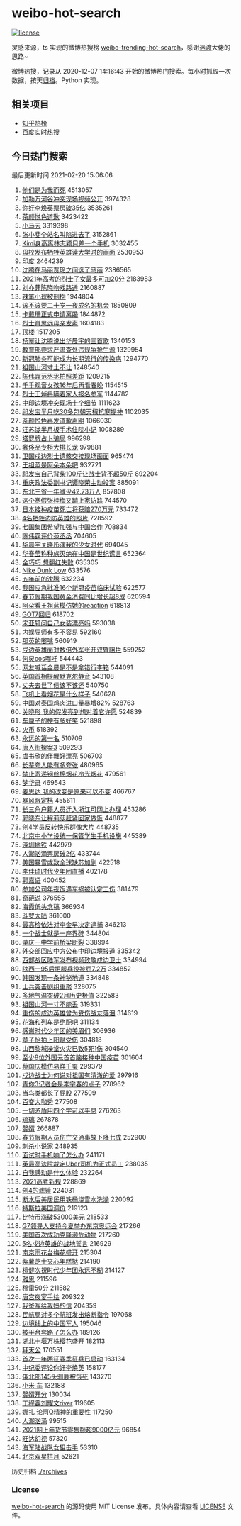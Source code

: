 # weibo-hot-search

[![license](https://img.shields.io/github/license/Arrackisarookie/weibo-hot-search)](https://github.com/Arrackisarookie/weibo-hot-search/blob/master/LICENSE)

灵感来源，ts 实现的微博热搜榜 [weibo-trending-hot-search](https://github.com/justjavac/weibo-trending-hot-search)，感谢[迷渡](https://github.com/justjavac)大佬的思路~

微博热搜，记录从 2020-12-07 14:16:43 开始的微博热门搜索。每小时抓取一次数据，按天[归档](./archives)。Python 实现。

## 相关项目
+ [知乎热榜](https://github.com/Arrackisarookie/zhihu-top-search)
+ [百度实时热搜](https://github.com/Arrackisarookie/baidu-hot-search)

## 今日热门搜索

<!-- Rank Begin -->

最后更新时间 2021-02-20 15:06:06

1. [他们是为我而死](https://s.weibo.com/weibo?q=%E4%BB%96%E4%BB%AC%E6%98%AF%E4%B8%BA%E6%88%91%E8%80%8C%E6%AD%BB&Refer=top) 4513057
1. [加勒万河谷冲突现场视频公开](https://s.weibo.com/weibo?q=%23%E5%8A%A0%E5%8B%92%E4%B8%87%E6%B2%B3%E8%B0%B7%E5%86%B2%E7%AA%81%E7%8E%B0%E5%9C%BA%E8%A7%86%E9%A2%91%E5%85%AC%E5%BC%80%23&Refer=top) 3974328
1. [你好李焕英票房破35亿](https://s.weibo.com/weibo?q=%23%E4%BD%A0%E5%A5%BD%E6%9D%8E%E7%84%95%E8%8B%B1%E7%A5%A8%E6%88%BF%E7%A0%B435%E4%BA%BF%23&Refer=top) 3535261
1. [茶颜悦色道歉](https://s.weibo.com/weibo?q=%23%E8%8C%B6%E9%A2%9C%E6%82%A6%E8%89%B2%E9%81%93%E6%AD%89%23&Refer=top) 3423422
1. [小马云](https://s.weibo.com/weibo?q=%E5%B0%8F%E9%A9%AC%E4%BA%91&Refer=top) 3319398
1. [张小斐个站名叫陷进去了](https://s.weibo.com/weibo?q=%23%E5%BC%A0%E5%B0%8F%E6%96%90%E4%B8%AA%E7%AB%99%E5%90%8D%E5%8F%AB%E9%99%B7%E8%BF%9B%E5%8E%BB%E4%BA%86%23&Refer=top) 3152861
1. [Kimi身高离林志颖只差一个手机](https://s.weibo.com/weibo?q=Kimi%E8%BA%AB%E9%AB%98%E7%A6%BB%E6%9E%97%E5%BF%97%E9%A2%96%E5%8F%AA%E5%B7%AE%E4%B8%80%E4%B8%AA%E6%89%8B%E6%9C%BA&Refer=top) 3032455
1. [母校发布牺牲英雄读大学时的画面](https://s.weibo.com/weibo?q=%23%E6%AF%8D%E6%A0%A1%E5%8F%91%E5%B8%83%E7%89%BA%E7%89%B2%E8%8B%B1%E9%9B%84%E8%AF%BB%E5%A4%A7%E5%AD%A6%E6%97%B6%E7%9A%84%E7%94%BB%E9%9D%A2%23&Refer=top) 2530953
1. [印度](https://s.weibo.com/weibo?q=%E5%8D%B0%E5%BA%A6&Refer=top) 2464239
1. [沈腾在马丽贾玲之间选了马丽](https://s.weibo.com/weibo?q=%23%E6%B2%88%E8%85%BE%E5%9C%A8%E9%A9%AC%E4%B8%BD%E8%B4%BE%E7%8E%B2%E4%B9%8B%E9%97%B4%E9%80%89%E4%BA%86%E9%A9%AC%E4%B8%BD%23&Refer=top) 2386565
1. [2021年高考的烈士子女最多可加20分](https://s.weibo.com/weibo?q=%232021%E5%B9%B4%E9%AB%98%E8%80%83%E7%9A%84%E7%83%88%E5%A3%AB%E5%AD%90%E5%A5%B3%E6%9C%80%E5%A4%9A%E5%8F%AF%E5%8A%A020%E5%88%86%23&Refer=top) 2183983
1. [刘亦菲陈晓吻戏路透](https://s.weibo.com/weibo?q=%23%E5%88%98%E4%BA%A6%E8%8F%B2%E9%99%88%E6%99%93%E5%90%BB%E6%88%8F%E8%B7%AF%E9%80%8F%23&Refer=top) 2160887
1. [辣笔小球被刑拘](https://s.weibo.com/weibo?q=%E8%BE%A3%E7%AC%94%E5%B0%8F%E7%90%83%E8%A2%AB%E5%88%91%E6%8B%98&Refer=top) 1944804
1. [该不该要二十岁一夜成名的机会](https://s.weibo.com/weibo?q=%23%E8%AF%A5%E4%B8%8D%E8%AF%A5%E8%A6%81%E4%BA%8C%E5%8D%81%E5%B2%81%E4%B8%80%E5%A4%9C%E6%88%90%E5%90%8D%E7%9A%84%E6%9C%BA%E4%BC%9A%23&Refer=top) 1850809
1. [卡戴珊正式申请离婚](https://s.weibo.com/weibo?q=%E5%8D%A1%E6%88%B4%E7%8F%8A%E6%AD%A3%E5%BC%8F%E7%94%B3%E8%AF%B7%E7%A6%BB%E5%A9%9A&Refer=top) 1844872
1. [烈士肖思远母亲发声](https://s.weibo.com/weibo?q=%23%E7%83%88%E5%A3%AB%E8%82%96%E6%80%9D%E8%BF%9C%E6%AF%8D%E4%BA%B2%E5%8F%91%E5%A3%B0%23&Refer=top) 1604183
1. [顶楼](https://s.weibo.com/weibo?q=%E9%A1%B6%E6%A5%BC&Refer=top) 1517205
1. [杨幂让沈腾说出华晨宇的三首歌](https://s.weibo.com/weibo?q=%23%E6%9D%A8%E5%B9%82%E8%AE%A9%E6%B2%88%E8%85%BE%E8%AF%B4%E5%87%BA%E5%8D%8E%E6%99%A8%E5%AE%87%E7%9A%84%E4%B8%89%E9%A6%96%E6%AD%8C%23&Refer=top) 1340153
1. [教育部要求严肃查处违规争抢生源](https://s.weibo.com/weibo?q=%23%E6%95%99%E8%82%B2%E9%83%A8%E8%A6%81%E6%B1%82%E4%B8%A5%E8%82%83%E6%9F%A5%E5%A4%84%E8%BF%9D%E8%A7%84%E4%BA%89%E6%8A%A2%E7%94%9F%E6%BA%90%23&Refer=top) 1329954
1. [新冠肺炎可能成为长期流行的传染病](https://s.weibo.com/weibo?q=%E6%96%B0%E5%86%A0%E8%82%BA%E7%82%8E%E5%8F%AF%E8%83%BD%E6%88%90%E4%B8%BA%E9%95%BF%E6%9C%9F%E6%B5%81%E8%A1%8C%E7%9A%84%E4%BC%A0%E6%9F%93%E7%97%85&Refer=top) 1294770
1. [祖国山河寸土不让](https://s.weibo.com/weibo?q=%23%E7%A5%96%E5%9B%BD%E5%B1%B1%E6%B2%B3%E5%AF%B8%E5%9C%9F%E4%B8%8D%E8%AE%A9%23&Refer=top) 1248540
1. [陈伟霆范丞丞拍照差距](https://s.weibo.com/weibo?q=%23%E9%99%88%E4%BC%9F%E9%9C%86%E8%8C%83%E4%B8%9E%E4%B8%9E%E6%8B%8D%E7%85%A7%E5%B7%AE%E8%B7%9D%23&Refer=top) 1209215
1. [千手观音女孩16年后再看春晚](https://s.weibo.com/weibo?q=%23%E5%8D%83%E6%89%8B%E8%A7%82%E9%9F%B3%E5%A5%B3%E5%AD%A916%E5%B9%B4%E5%90%8E%E5%86%8D%E7%9C%8B%E6%98%A5%E6%99%9A%23&Refer=top) 1154515
1. [烈士王焯冉瞒着家人报名参军](https://s.weibo.com/weibo?q=%23%E7%83%88%E5%A3%AB%E7%8E%8B%E7%84%AF%E5%86%89%E7%9E%92%E7%9D%80%E5%AE%B6%E4%BA%BA%E6%8A%A5%E5%90%8D%E5%8F%82%E5%86%9B%23&Refer=top) 1144782
1. [中印边境冲突现场十个细节](https://s.weibo.com/weibo?q=%E4%B8%AD%E5%8D%B0%E8%BE%B9%E5%A2%83%E5%86%B2%E7%AA%81%E7%8E%B0%E5%9C%BA%E5%8D%81%E4%B8%AA%E7%BB%86%E8%8A%82&Refer=top) 1111623
1. [祁发宝半月吃30多包朝天椒抗寒提神](https://s.weibo.com/weibo?q=%23%E7%A5%81%E5%8F%91%E5%AE%9D%E5%8D%8A%E6%9C%88%E5%90%8330%E5%A4%9A%E5%8C%85%E6%9C%9D%E5%A4%A9%E6%A4%92%E6%8A%97%E5%AF%92%E6%8F%90%E7%A5%9E%23&Refer=top) 1102035
1. [茶颜悦色再发道歉声明](https://s.weibo.com/weibo?q=%E8%8C%B6%E9%A2%9C%E6%82%A6%E8%89%B2%E5%86%8D%E5%8F%91%E9%81%93%E6%AD%89%E5%A3%B0%E6%98%8E&Refer=top) 1066030
1. [汪苏泷半月板手术住院小记](https://s.weibo.com/weibo?q=%23%E6%B1%AA%E8%8B%8F%E6%B3%B7%E5%8D%8A%E6%9C%88%E6%9D%BF%E6%89%8B%E6%9C%AF%E4%BD%8F%E9%99%A2%E5%B0%8F%E8%AE%B0%23&Refer=top) 1008289
1. [塔罗牌占卜骗局](https://s.weibo.com/weibo?q=%23%E5%A1%94%E7%BD%97%E7%89%8C%E5%8D%A0%E5%8D%9C%E9%AA%97%E5%B1%80%23&Refer=top) 996298
1. [奢侈品专柜大排长龙](https://s.weibo.com/weibo?q=%23%E5%A5%A2%E4%BE%88%E5%93%81%E4%B8%93%E6%9F%9C%E5%A4%A7%E6%8E%92%E9%95%BF%E9%BE%99%23&Refer=top) 979881
1. [卫国戍边烈士遗骸交接现场画面](https://s.weibo.com/weibo?q=%23%E5%8D%AB%E5%9B%BD%E6%88%8D%E8%BE%B9%E7%83%88%E5%A3%AB%E9%81%97%E9%AA%B8%E4%BA%A4%E6%8E%A5%E7%8E%B0%E5%9C%BA%E7%94%BB%E9%9D%A2%23&Refer=top) 965474
1. [王祖蓝是阿朵本朵吧](https://s.weibo.com/weibo?q=%23%E7%8E%8B%E7%A5%96%E8%93%9D%E6%98%AF%E9%98%BF%E6%9C%B5%E6%9C%AC%E6%9C%B5%E5%90%A7%23&Refer=top) 932721
1. [祁发宝自己背柴100斤让战士背不超50斤](https://s.weibo.com/weibo?q=%23%E7%A5%81%E5%8F%91%E5%AE%9D%E8%87%AA%E5%B7%B1%E8%83%8C%E6%9F%B4100%E6%96%A4%E8%AE%A9%E6%88%98%E5%A3%AB%E8%83%8C%E4%B8%8D%E8%B6%8550%E6%96%A4%23&Refer=top) 892204
1. [重庆政法委副书记谭晓荣主动投案](https://s.weibo.com/weibo?q=%E9%87%8D%E5%BA%86%E6%94%BF%E6%B3%95%E5%A7%94%E5%89%AF%E4%B9%A6%E8%AE%B0%E8%B0%AD%E6%99%93%E8%8D%A3%E4%B8%BB%E5%8A%A8%E6%8A%95%E6%A1%88&Refer=top) 885091
1. [东北三省一年减少42.73万人](https://s.weibo.com/weibo?q=%23%E4%B8%9C%E5%8C%97%E4%B8%89%E7%9C%81%E4%B8%80%E5%B9%B4%E5%87%8F%E5%B0%9142.73%E4%B8%87%E4%BA%BA%23&Refer=top) 857808
1. [这个寒假张桂梅又踏上家访路](https://s.weibo.com/weibo?q=%23%E8%BF%99%E4%B8%AA%E5%AF%92%E5%81%87%E5%BC%A0%E6%A1%82%E6%A2%85%E5%8F%88%E8%B8%8F%E4%B8%8A%E5%AE%B6%E8%AE%BF%E8%B7%AF%23&Refer=top) 744570
1. [日本接种疫苗死亡将获赔270万元](https://s.weibo.com/weibo?q=%23%E6%97%A5%E6%9C%AC%E6%8E%A5%E7%A7%8D%E7%96%AB%E8%8B%97%E6%AD%BB%E4%BA%A1%E5%B0%86%E8%8E%B7%E8%B5%94270%E4%B8%87%E5%85%83%23&Refer=top) 733472
1. [4名牺牲边防英雄的照片](https://s.weibo.com/weibo?q=%234%E5%90%8D%E7%89%BA%E7%89%B2%E8%BE%B9%E9%98%B2%E8%8B%B1%E9%9B%84%E7%9A%84%E7%85%A7%E7%89%87%23&Refer=top) 728592
1. [七国集团希望加强与中国合作](https://s.weibo.com/weibo?q=%E4%B8%83%E5%9B%BD%E9%9B%86%E5%9B%A2%E5%B8%8C%E6%9C%9B%E5%8A%A0%E5%BC%BA%E4%B8%8E%E4%B8%AD%E5%9B%BD%E5%90%88%E4%BD%9C&Refer=top) 708834
1. [陈伟霆评价范丞丞](https://s.weibo.com/weibo?q=%23%E9%99%88%E4%BC%9F%E9%9C%86%E8%AF%84%E4%BB%B7%E8%8C%83%E4%B8%9E%E4%B8%9E%23&Refer=top) 704605
1. [华晨宇关晓彤演我的少女时代](https://s.weibo.com/weibo?q=%23%E5%8D%8E%E6%99%A8%E5%AE%87%E5%85%B3%E6%99%93%E5%BD%A4%E6%BC%94%E6%88%91%E7%9A%84%E5%B0%91%E5%A5%B3%E6%97%B6%E4%BB%A3%23&Refer=top) 694045
1. [华春莹称种族灭绝在中国是世纪谎言](https://s.weibo.com/weibo?q=%23%E5%8D%8E%E6%98%A5%E8%8E%B9%E7%A7%B0%E7%A7%8D%E6%97%8F%E7%81%AD%E7%BB%9D%E5%9C%A8%E4%B8%AD%E5%9B%BD%E6%98%AF%E4%B8%96%E7%BA%AA%E8%B0%8E%E8%A8%80%23&Refer=top) 652364
1. [金巧巧 想翻红失败](https://s.weibo.com/weibo?q=%E9%87%91%E5%B7%A7%E5%B7%A7%20%E6%83%B3%E7%BF%BB%E7%BA%A2%E5%A4%B1%E8%B4%A5&Refer=top) 635305
1. [Nike Dunk Low](https://s.weibo.com/weibo?q=Nike%20Dunk%20Low&Refer=top) 633576
1. [五年前的沈腾](https://s.weibo.com/weibo?q=%23%E4%BA%94%E5%B9%B4%E5%89%8D%E7%9A%84%E6%B2%88%E8%85%BE%23&Refer=top) 632234
1. [我国应急批准16个新冠疫苗临床试验](https://s.weibo.com/weibo?q=%E6%88%91%E5%9B%BD%E5%BA%94%E6%80%A5%E6%89%B9%E5%87%8616%E4%B8%AA%E6%96%B0%E5%86%A0%E7%96%AB%E8%8B%97%E4%B8%B4%E5%BA%8A%E8%AF%95%E9%AA%8C&Refer=top) 622577
1. [春节假期我国黄金消费同比增长超8成](https://s.weibo.com/weibo?q=%E6%98%A5%E8%8A%82%E5%81%87%E6%9C%9F%E6%88%91%E5%9B%BD%E9%BB%84%E9%87%91%E6%B6%88%E8%B4%B9%E5%90%8C%E6%AF%94%E5%A2%9E%E9%95%BF%E8%B6%858%E6%88%90&Refer=top) 620594
1. [阿朵看王祖蓝模仿她的reaction](https://s.weibo.com/weibo?q=%23%E9%98%BF%E6%9C%B5%E7%9C%8B%E7%8E%8B%E7%A5%96%E8%93%9D%E6%A8%A1%E4%BB%BF%E5%A5%B9%E7%9A%84reaction%23&Refer=top) 618813
1. [GOT7回归](https://s.weibo.com/weibo?q=GOT7%E5%9B%9E%E5%BD%92&Refer=top) 618702
1. [宋亚轩问自己女装漂亮吗](https://s.weibo.com/weibo?q=%23%E5%AE%8B%E4%BA%9A%E8%BD%A9%E9%97%AE%E8%87%AA%E5%B7%B1%E5%A5%B3%E8%A3%85%E6%BC%82%E4%BA%AE%E5%90%97%23&Refer=top) 593038
1. [内娱导师有多不容易](https://s.weibo.com/weibo?q=%23%E5%86%85%E5%A8%B1%E5%AF%BC%E5%B8%88%E6%9C%89%E5%A4%9A%E4%B8%8D%E5%AE%B9%E6%98%93%23&Refer=top) 592160
1. [那英的嘟嘴](https://s.weibo.com/weibo?q=%23%E9%82%A3%E8%8B%B1%E7%9A%84%E5%98%9F%E5%98%B4%23&Refer=top) 560919
1. [戍边英雄面对数倍外军张开双臂阻拦](https://s.weibo.com/weibo?q=%23%E6%88%8D%E8%BE%B9%E8%8B%B1%E9%9B%84%E9%9D%A2%E5%AF%B9%E6%95%B0%E5%80%8D%E5%A4%96%E5%86%9B%E5%BC%A0%E5%BC%80%E5%8F%8C%E8%87%82%E9%98%BB%E6%8B%A6%23&Refer=top) 559252
1. [何炅cos哪吒](https://s.weibo.com/weibo?q=%23%E4%BD%95%E7%82%85cos%E5%93%AA%E5%90%92%23&Refer=top) 544443
1. [网友喊话金晨是不是拿错行李箱](https://s.weibo.com/weibo?q=%23%E7%BD%91%E5%8F%8B%E5%96%8A%E8%AF%9D%E9%87%91%E6%99%A8%E6%98%AF%E4%B8%8D%E6%98%AF%E6%8B%BF%E9%94%99%E8%A1%8C%E6%9D%8E%E7%AE%B1%23&Refer=top) 544091
1. [英国首相提醒默克尔静音](https://s.weibo.com/weibo?q=%E8%8B%B1%E5%9B%BD%E9%A6%96%E7%9B%B8%E6%8F%90%E9%86%92%E9%BB%98%E5%85%8B%E5%B0%94%E9%9D%99%E9%9F%B3&Refer=top) 543108
1. [丈夫去世了债该不该还](https://s.weibo.com/weibo?q=%23%E4%B8%88%E5%A4%AB%E5%8E%BB%E4%B8%96%E4%BA%86%E5%80%BA%E8%AF%A5%E4%B8%8D%E8%AF%A5%E8%BF%98%23&Refer=top) 540750
1. [飞机上看烟花是什么样子](https://s.weibo.com/weibo?q=%23%E9%A3%9E%E6%9C%BA%E4%B8%8A%E7%9C%8B%E7%83%9F%E8%8A%B1%E6%98%AF%E4%BB%80%E4%B9%88%E6%A0%B7%E5%AD%90%23&Refer=top) 540628
1. [中国对泰国鸡肉进口量暴增82%](https://s.weibo.com/weibo?q=%23%E4%B8%AD%E5%9B%BD%E5%AF%B9%E6%B3%B0%E5%9B%BD%E9%B8%A1%E8%82%89%E8%BF%9B%E5%8F%A3%E9%87%8F%E6%9A%B4%E5%A2%9E82%25%23&Refer=top) 528763
1. [关晓彤 我的假发亮到想对着它许愿](https://s.weibo.com/weibo?q=%E5%85%B3%E6%99%93%E5%BD%A4%20%E6%88%91%E7%9A%84%E5%81%87%E5%8F%91%E4%BA%AE%E5%88%B0%E6%83%B3%E5%AF%B9%E7%9D%80%E5%AE%83%E8%AE%B8%E6%84%BF&Refer=top) 524839
1. [车厘子的梗有多好笑](https://s.weibo.com/weibo?q=%23%E8%BD%A6%E5%8E%98%E5%AD%90%E7%9A%84%E6%A2%97%E6%9C%89%E5%A4%9A%E5%A5%BD%E7%AC%91%23&Refer=top) 521898
1. [火币](https://s.weibo.com/weibo?q=%E7%81%AB%E5%B8%81&Refer=top) 518392
1. [永远的第一名](https://s.weibo.com/weibo?q=%E6%B0%B8%E8%BF%9C%E7%9A%84%E7%AC%AC%E4%B8%80%E5%90%8D&Refer=top) 510709
1. [唐人街探案3](https://s.weibo.com/weibo?q=%E5%94%90%E4%BA%BA%E8%A1%97%E6%8E%A2%E6%A1%883&Refer=top) 509293
1. [虞书欣的伴舞好漂亮](https://s.weibo.com/weibo?q=%23%E8%99%9E%E4%B9%A6%E6%AC%A3%E7%9A%84%E4%BC%B4%E8%88%9E%E5%A5%BD%E6%BC%82%E4%BA%AE%23&Refer=top) 506703
1. [长辈夸人能有多夸张](https://s.weibo.com/weibo?q=%23%E9%95%BF%E8%BE%88%E5%A4%B8%E4%BA%BA%E8%83%BD%E6%9C%89%E5%A4%9A%E5%A4%B8%E5%BC%A0%23&Refer=top) 480965
1. [禁止寄递钢丝棉烟花冷光烟花](https://s.weibo.com/weibo?q=%23%E7%A6%81%E6%AD%A2%E5%AF%84%E9%80%92%E9%92%A2%E4%B8%9D%E6%A3%89%E7%83%9F%E8%8A%B1%E5%86%B7%E5%85%89%E7%83%9F%E8%8A%B1%23&Refer=top) 479561
1. [梦华录](https://s.weibo.com/weibo?q=%E6%A2%A6%E5%8D%8E%E5%BD%95&Refer=top) 469543
1. [姜思达 我的改变是原来可以不变](https://s.weibo.com/weibo?q=%E5%A7%9C%E6%80%9D%E8%BE%BE%20%E6%88%91%E7%9A%84%E6%94%B9%E5%8F%98%E6%98%AF%E5%8E%9F%E6%9D%A5%E5%8F%AF%E4%BB%A5%E4%B8%8D%E5%8F%98&Refer=top) 466767
1. [暴风眼定档](https://s.weibo.com/weibo?q=%23%E6%9A%B4%E9%A3%8E%E7%9C%BC%E5%AE%9A%E6%A1%A3%23&Refer=top) 455611
1. [长三角户籍人员迁入浙江可网上办理](https://s.weibo.com/weibo?q=%E9%95%BF%E4%B8%89%E8%A7%92%E6%88%B7%E7%B1%8D%E4%BA%BA%E5%91%98%E8%BF%81%E5%85%A5%E6%B5%99%E6%B1%9F%E5%8F%AF%E7%BD%91%E4%B8%8A%E5%8A%9E%E7%90%86&Refer=top) 453286
1. [郭晓东让程莉莎赶紧回家做饭](https://s.weibo.com/weibo?q=%23%E9%83%AD%E6%99%93%E4%B8%9C%E8%AE%A9%E7%A8%8B%E8%8E%89%E8%8E%8E%E8%B5%B6%E7%B4%A7%E5%9B%9E%E5%AE%B6%E5%81%9A%E9%A5%AD%23&Refer=top) 448877
1. [创4学员反转快乐群像大片](https://s.weibo.com/weibo?q=%23%E5%88%9B4%E5%AD%A6%E5%91%98%E5%8F%8D%E8%BD%AC%E5%BF%AB%E4%B9%90%E7%BE%A4%E5%83%8F%E5%A4%A7%E7%89%87%23&Refer=top) 448735
1. [北京中小学设统一保管学生手机设施](https://s.weibo.com/weibo?q=%23%E5%8C%97%E4%BA%AC%E4%B8%AD%E5%B0%8F%E5%AD%A6%E8%AE%BE%E7%BB%9F%E4%B8%80%E4%BF%9D%E7%AE%A1%E5%AD%A6%E7%94%9F%E6%89%8B%E6%9C%BA%E8%AE%BE%E6%96%BD%23&Refer=top) 445389
1. [深圳地铁](https://s.weibo.com/weibo?q=%E6%B7%B1%E5%9C%B3%E5%9C%B0%E9%93%81&Refer=top) 442979
1. [人潮汹涌票房破2亿](https://s.weibo.com/weibo?q=%23%E4%BA%BA%E6%BD%AE%E6%B1%B9%E6%B6%8C%E7%A5%A8%E6%88%BF%E7%A0%B42%E4%BA%BF%23&Refer=top) 433744
1. [美国暴雪或致全球缺芯加剧](https://s.weibo.com/weibo?q=%23%E7%BE%8E%E5%9B%BD%E6%9A%B4%E9%9B%AA%E6%88%96%E8%87%B4%E5%85%A8%E7%90%83%E7%BC%BA%E8%8A%AF%E5%8A%A0%E5%89%A7%23&Refer=top) 422518
1. [李佳琦时代少年团直播](https://s.weibo.com/weibo?q=%23%E6%9D%8E%E4%BD%B3%E7%90%A6%E6%97%B6%E4%BB%A3%E5%B0%91%E5%B9%B4%E5%9B%A2%E7%9B%B4%E6%92%AD%23&Refer=top) 402178
1. [郭嘉语](https://s.weibo.com/weibo?q=%E9%83%AD%E5%98%89%E8%AF%AD&Refer=top) 400452
1. [参加公司年夜饭遇车祸被认定工伤](https://s.weibo.com/weibo?q=%23%E5%8F%82%E5%8A%A0%E5%85%AC%E5%8F%B8%E5%B9%B4%E5%A4%9C%E9%A5%AD%E9%81%87%E8%BD%A6%E7%A5%B8%E8%A2%AB%E8%AE%A4%E5%AE%9A%E5%B7%A5%E4%BC%A4%23&Refer=top) 381479
1. [奇葩说](https://s.weibo.com/weibo?q=%E5%A5%87%E8%91%A9%E8%AF%B4&Refer=top) 376555
1. [海霞低头念稿](https://s.weibo.com/weibo?q=%23%E6%B5%B7%E9%9C%9E%E4%BD%8E%E5%A4%B4%E5%BF%B5%E7%A8%BF%23&Refer=top) 366934
1. [斗罗大陆](https://s.weibo.com/weibo?q=%E6%96%97%E7%BD%97%E5%A4%A7%E9%99%86&Refer=top) 361000
1. [最高检依法对李金早决定逮捕](https://s.weibo.com/weibo?q=%E6%9C%80%E9%AB%98%E6%A3%80%E4%BE%9D%E6%B3%95%E5%AF%B9%E6%9D%8E%E9%87%91%E6%97%A9%E5%86%B3%E5%AE%9A%E9%80%AE%E6%8D%95&Refer=top) 346213
1. [一个战士就是一座界碑](https://s.weibo.com/weibo?q=%23%E4%B8%80%E4%B8%AA%E6%88%98%E5%A3%AB%E5%B0%B1%E6%98%AF%E4%B8%80%E5%BA%A7%E7%95%8C%E7%A2%91%23&Refer=top) 344804
1. [肇庆一中学前桥梁断裂](https://s.weibo.com/weibo?q=%E8%82%87%E5%BA%86%E4%B8%80%E4%B8%AD%E5%AD%A6%E5%89%8D%E6%A1%A5%E6%A2%81%E6%96%AD%E8%A3%82&Refer=top) 338994
1. [外交部回应中方公布中印边境报道](https://s.weibo.com/weibo?q=%23%E5%A4%96%E4%BA%A4%E9%83%A8%E5%9B%9E%E5%BA%94%E4%B8%AD%E6%96%B9%E5%85%AC%E5%B8%83%E4%B8%AD%E5%8D%B0%E8%BE%B9%E5%A2%83%E6%8A%A5%E9%81%93%23&Refer=top) 335342
1. [西部战区陆军发布视频致敬戍边卫士](https://s.weibo.com/weibo?q=%23%E8%A5%BF%E9%83%A8%E6%88%98%E5%8C%BA%E9%99%86%E5%86%9B%E5%8F%91%E5%B8%83%E8%A7%86%E9%A2%91%E8%87%B4%E6%95%AC%E6%88%8D%E8%BE%B9%E5%8D%AB%E5%A3%AB%23&Refer=top) 334994
1. [陕西一95后拒服兵役被罚7.2万](https://s.weibo.com/weibo?q=%23%E9%99%95%E8%A5%BF%E4%B8%8095%E5%90%8E%E6%8B%92%E6%9C%8D%E5%85%B5%E5%BD%B9%E8%A2%AB%E7%BD%9A7.2%E4%B8%87%23&Refer=top) 334852
1. [韩国发现一条神秘地道](https://s.weibo.com/weibo?q=%23%E9%9F%A9%E5%9B%BD%E5%8F%91%E7%8E%B0%E4%B8%80%E6%9D%A1%E7%A5%9E%E7%A7%98%E5%9C%B0%E9%81%93%23&Refer=top) 334848
1. [士兵突击剧组重聚](https://s.weibo.com/weibo?q=%23%E5%A3%AB%E5%85%B5%E7%AA%81%E5%87%BB%E5%89%A7%E7%BB%84%E9%87%8D%E8%81%9A%23&Refer=top) 328075
1. [多地气温突破2月历史极值](https://s.weibo.com/weibo?q=%23%E5%A4%9A%E5%9C%B0%E6%B0%94%E6%B8%A9%E7%AA%81%E7%A0%B42%E6%9C%88%E5%8E%86%E5%8F%B2%E6%9E%81%E5%80%BC%23&Refer=top) 322583
1. [祖国山河一寸不能丢](https://s.weibo.com/weibo?q=%23%E7%A5%96%E5%9B%BD%E5%B1%B1%E6%B2%B3%E4%B8%80%E5%AF%B8%E4%B8%8D%E8%83%BD%E4%B8%A2%23&Refer=top) 319331
1. [重伤的戍边英雄曾为受伤战友落泪](https://s.weibo.com/weibo?q=%23%E9%87%8D%E4%BC%A4%E7%9A%84%E6%88%8D%E8%BE%B9%E8%8B%B1%E9%9B%84%E6%9B%BE%E4%B8%BA%E5%8F%97%E4%BC%A4%E6%88%98%E5%8F%8B%E8%90%BD%E6%B3%AA%23&Refer=top) 314619
1. [花海和列车是绝配吧](https://s.weibo.com/weibo?q=%23%E8%8A%B1%E6%B5%B7%E5%92%8C%E5%88%97%E8%BD%A6%E6%98%AF%E7%BB%9D%E9%85%8D%E5%90%A7%23&Refer=top) 311134
1. [感谢时代少年团的美眉们](https://s.weibo.com/weibo?q=%23%E6%84%9F%E8%B0%A2%E6%97%B6%E4%BB%A3%E5%B0%91%E5%B9%B4%E5%9B%A2%E7%9A%84%E7%BE%8E%E7%9C%89%E4%BB%AC%23&Refer=top) 306936
1. [章子怡拍上阳赋受伤](https://s.weibo.com/weibo?q=%23%E7%AB%A0%E5%AD%90%E6%80%A1%E6%8B%8D%E4%B8%8A%E9%98%B3%E8%B5%8B%E5%8F%97%E4%BC%A4%23&Refer=top) 304818
1. [山西黎城澡堂火灾已致5死1伤](https://s.weibo.com/weibo?q=%E5%B1%B1%E8%A5%BF%E9%BB%8E%E5%9F%8E%E6%BE%A1%E5%A0%82%E7%81%AB%E7%81%BE%E5%B7%B2%E8%87%B45%E6%AD%BB1%E4%BC%A4&Refer=top) 304540
1. [至少8位外国元首首脑接种中国疫苗](https://s.weibo.com/weibo?q=%E8%87%B3%E5%B0%918%E4%BD%8D%E5%A4%96%E5%9B%BD%E5%85%83%E9%A6%96%E9%A6%96%E8%84%91%E6%8E%A5%E7%A7%8D%E4%B8%AD%E5%9B%BD%E7%96%AB%E8%8B%97&Refer=top) 301604
1. [蔡国庆模仿易烊千玺](https://s.weibo.com/weibo?q=%23%E8%94%A1%E5%9B%BD%E5%BA%86%E6%A8%A1%E4%BB%BF%E6%98%93%E7%83%8A%E5%8D%83%E7%8E%BA%23&Refer=top) 299379
1. [戍边战士为何说对祖国有清澈的爱](https://s.weibo.com/weibo?q=%E6%88%8D%E8%BE%B9%E6%88%98%E5%A3%AB%E4%B8%BA%E4%BD%95%E8%AF%B4%E5%AF%B9%E7%A5%96%E5%9B%BD%E6%9C%89%E6%B8%85%E6%BE%88%E7%9A%84%E7%88%B1&Refer=top) 297916
1. [青你3记者会是李宇春的点子](https://s.weibo.com/weibo?q=%23%E9%9D%92%E4%BD%A03%E8%AE%B0%E8%80%85%E4%BC%9A%E6%98%AF%E6%9D%8E%E5%AE%87%E6%98%A5%E7%9A%84%E7%82%B9%E5%AD%90%23&Refer=top) 278962
1. [当鸟类都长了屁股](https://s.weibo.com/weibo?q=%23%E5%BD%93%E9%B8%9F%E7%B1%BB%E9%83%BD%E9%95%BF%E4%BA%86%E5%B1%81%E8%82%A1%23&Refer=top) 277509
1. [百变大咖秀](https://s.weibo.com/weibo?q=%E7%99%BE%E5%8F%98%E5%A4%A7%E5%92%96%E7%A7%80&Refer=top) 277508
1. [一切矛盾用四个字可以平息](https://s.weibo.com/weibo?q=%23%E4%B8%80%E5%88%87%E7%9F%9B%E7%9B%BE%E7%94%A8%E5%9B%9B%E4%B8%AA%E5%AD%97%E5%8F%AF%E4%BB%A5%E5%B9%B3%E6%81%AF%23&Refer=top) 276263
1. [琉璃](https://s.weibo.com/weibo?q=%E7%90%89%E7%92%83&Refer=top) 267878
1. [赘婿](https://s.weibo.com/weibo?q=%E8%B5%98%E5%A9%BF&Refer=top) 266887
1. [春节假期人员伤亡交通事故下降七成](https://s.weibo.com/weibo?q=%23%E6%98%A5%E8%8A%82%E5%81%87%E6%9C%9F%E4%BA%BA%E5%91%98%E4%BC%A4%E4%BA%A1%E4%BA%A4%E9%80%9A%E4%BA%8B%E6%95%85%E4%B8%8B%E9%99%8D%E4%B8%83%E6%88%90%23&Refer=top) 252900
1. [刺杀小说家](https://s.weibo.com/weibo?q=%E5%88%BA%E6%9D%80%E5%B0%8F%E8%AF%B4%E5%AE%B6&Refer=top) 248935
1. [面试时手机响了怎么办](https://s.weibo.com/weibo?q=%23%E9%9D%A2%E8%AF%95%E6%97%B6%E6%89%8B%E6%9C%BA%E5%93%8D%E4%BA%86%E6%80%8E%E4%B9%88%E5%8A%9E%23&Refer=top) 241171
1. [英最高法院裁定Uber司机为正式员工](https://s.weibo.com/weibo?q=%E8%8B%B1%E6%9C%80%E9%AB%98%E6%B3%95%E9%99%A2%E8%A3%81%E5%AE%9AUber%E5%8F%B8%E6%9C%BA%E4%B8%BA%E6%AD%A3%E5%BC%8F%E5%91%98%E5%B7%A5&Refer=top) 238035
1. [自我感动是什么体验](https://s.weibo.com/weibo?q=%23%E8%87%AA%E6%88%91%E6%84%9F%E5%8A%A8%E6%98%AF%E4%BB%80%E4%B9%88%E4%BD%93%E9%AA%8C%23&Refer=top) 232264
1. [2021高考新规](https://s.weibo.com/weibo?q=2021%E9%AB%98%E8%80%83%E6%96%B0%E8%A7%84&Refer=top) 228869
1. [创4的滤镜](https://s.weibo.com/weibo?q=%23%E5%88%9B4%E7%9A%84%E6%BB%A4%E9%95%9C%23&Refer=top) 224031
1. [断水后美居民用铁桶烧雪水洗澡](https://s.weibo.com/weibo?q=%E6%96%AD%E6%B0%B4%E5%90%8E%E7%BE%8E%E5%B1%85%E6%B0%91%E7%94%A8%E9%93%81%E6%A1%B6%E7%83%A7%E9%9B%AA%E6%B0%B4%E6%B4%97%E6%BE%A1&Refer=top) 220092
1. [特斯拉美国调价](https://s.weibo.com/weibo?q=%E7%89%B9%E6%96%AF%E6%8B%89%E7%BE%8E%E5%9B%BD%E8%B0%83%E4%BB%B7&Refer=top) 219123
1. [比特币涨破53000美元](https://s.weibo.com/weibo?q=%E6%AF%94%E7%89%B9%E5%B8%81%E6%B6%A8%E7%A0%B453000%E7%BE%8E%E5%85%83&Refer=top) 218533
1. [G7领导人支持今夏举办东京奥运会](https://s.weibo.com/weibo?q=G7%E9%A2%86%E5%AF%BC%E4%BA%BA%E6%94%AF%E6%8C%81%E4%BB%8A%E5%A4%8F%E4%B8%BE%E5%8A%9E%E4%B8%9C%E4%BA%AC%E5%A5%A5%E8%BF%90%E4%BC%9A&Refer=top) 217266
1. [美国首次成功克隆濒危动物](https://s.weibo.com/weibo?q=%23%E7%BE%8E%E5%9B%BD%E9%A6%96%E6%AC%A1%E6%88%90%E5%8A%9F%E5%85%8B%E9%9A%86%E6%BF%92%E5%8D%B1%E5%8A%A8%E7%89%A9%23&Refer=top) 217260
1. [5名戍边英雄的战地誓言](https://s.weibo.com/weibo?q=%235%E5%90%8D%E6%88%8D%E8%BE%B9%E8%8B%B1%E9%9B%84%E7%9A%84%E6%88%98%E5%9C%B0%E8%AA%93%E8%A8%80%23&Refer=top) 216929
1. [南京雨花台梅花盛开](https://s.weibo.com/weibo?q=%23%E5%8D%97%E4%BA%AC%E9%9B%A8%E8%8A%B1%E5%8F%B0%E6%A2%85%E8%8A%B1%E7%9B%9B%E5%BC%80%23&Refer=top) 215304
1. [紫薯芝士夹心年糕挞](https://s.weibo.com/weibo?q=%23%E7%B4%AB%E8%96%AF%E8%8A%9D%E5%A3%AB%E5%A4%B9%E5%BF%83%E5%B9%B4%E7%B3%95%E6%8C%9E%23&Refer=top) 214190
1. [檀健次祝时代少年团永远不糊](https://s.weibo.com/weibo?q=%23%E6%AA%80%E5%81%A5%E6%AC%A1%E7%A5%9D%E6%97%B6%E4%BB%A3%E5%B0%91%E5%B9%B4%E5%9B%A2%E6%B0%B8%E8%BF%9C%E4%B8%8D%E7%B3%8A%23&Refer=top) 214127
1. [雅思](https://s.weibo.com/weibo?q=%E9%9B%85%E6%80%9D&Refer=top) 211596
1. [穆雷50分](https://s.weibo.com/weibo?q=%23%E7%A9%86%E9%9B%B750%E5%88%86%23&Refer=top) 211582
1. [唐宫夜宴手绘](https://s.weibo.com/weibo?q=%E5%94%90%E5%AE%AB%E5%A4%9C%E5%AE%B4%E6%89%8B%E7%BB%98&Refer=top) 209322
1. [我爸写给我妈的信](https://s.weibo.com/weibo?q=%E6%88%91%E7%88%B8%E5%86%99%E7%BB%99%E6%88%91%E5%A6%88%E7%9A%84%E4%BF%A1&Refer=top) 204359
1. [民航局对多个航班发出熔断指令](https://s.weibo.com/weibo?q=%23%E6%B0%91%E8%88%AA%E5%B1%80%E5%AF%B9%E5%A4%9A%E4%B8%AA%E8%88%AA%E7%8F%AD%E5%8F%91%E5%87%BA%E7%86%94%E6%96%AD%E6%8C%87%E4%BB%A4%23&Refer=top) 197068
1. [边境线上的中国军人](https://s.weibo.com/weibo?q=%23%E8%BE%B9%E5%A2%83%E7%BA%BF%E4%B8%8A%E7%9A%84%E4%B8%AD%E5%9B%BD%E5%86%9B%E4%BA%BA%23&Refer=top) 195046
1. [被平台套路了怎么办](https://s.weibo.com/weibo?q=%23%E8%A2%AB%E5%B9%B3%E5%8F%B0%E5%A5%97%E8%B7%AF%E4%BA%86%E6%80%8E%E4%B9%88%E5%8A%9E%23&Refer=top) 189126
1. [湖北十堰万株樱花盛开](https://s.weibo.com/weibo?q=%E6%B9%96%E5%8C%97%E5%8D%81%E5%A0%B0%E4%B8%87%E6%A0%AA%E6%A8%B1%E8%8A%B1%E7%9B%9B%E5%BC%80&Refer=top) 182113
1. [拜天公](https://s.weibo.com/weibo?q=%E6%8B%9C%E5%A4%A9%E5%85%AC&Refer=top) 170551
1. [首次一年两征春季征兵已启动](https://s.weibo.com/weibo?q=%23%E9%A6%96%E6%AC%A1%E4%B8%80%E5%B9%B4%E4%B8%A4%E5%BE%81%E6%98%A5%E5%AD%A3%E5%BE%81%E5%85%B5%E5%B7%B2%E5%90%AF%E5%8A%A8%23&Refer=top) 163134
1. [中纪委评论你好李焕英](https://s.weibo.com/weibo?q=%E4%B8%AD%E7%BA%AA%E5%A7%94%E8%AF%84%E8%AE%BA%E4%BD%A0%E5%A5%BD%E6%9D%8E%E7%84%95%E8%8B%B1&Refer=top) 158177
1. [俄北部145头驯鹿被饿死](https://s.weibo.com/weibo?q=%23%E4%BF%84%E5%8C%97%E9%83%A8145%E5%A4%B4%E9%A9%AF%E9%B9%BF%E8%A2%AB%E9%A5%BF%E6%AD%BB%23&Refer=top) 143270
1. [小米 车](https://s.weibo.com/weibo?q=%E5%B0%8F%E7%B1%B3%20%E8%BD%A6&Refer=top) 132188
1. [赘婿开分](https://s.weibo.com/weibo?q=%23%E8%B5%98%E5%A9%BF%E5%BC%80%E5%88%86%23&Refer=top) 130034
1. [丁程鑫刘耀文river](https://s.weibo.com/weibo?q=%23%E4%B8%81%E7%A8%8B%E9%91%AB%E5%88%98%E8%80%80%E6%96%87river%23&Refer=top) 119605
1. [娜扎 论阿Q精神的重要性](https://s.weibo.com/weibo?q=%E5%A8%9C%E6%89%8E%20%E8%AE%BA%E9%98%BFQ%E7%B2%BE%E7%A5%9E%E7%9A%84%E9%87%8D%E8%A6%81%E6%80%A7&Refer=top) 117250
1. [人潮汹涌](https://s.weibo.com/weibo?q=%E4%BA%BA%E6%BD%AE%E6%B1%B9%E6%B6%8C&Refer=top) 99515
1. [2021网上年货节零售额超9000亿元](https://s.weibo.com/weibo?q=%232021%E7%BD%91%E4%B8%8A%E5%B9%B4%E8%B4%A7%E8%8A%82%E9%9B%B6%E5%94%AE%E9%A2%9D%E8%B6%859000%E4%BA%BF%E5%85%83%23&Refer=top) 96854
1. [旺达幻视](https://s.weibo.com/weibo?q=%E6%97%BA%E8%BE%BE%E5%B9%BB%E8%A7%86&Refer=top) 57320
1. [海军陆战队女狙击手](https://s.weibo.com/weibo?q=%23%E6%B5%B7%E5%86%9B%E9%99%86%E6%88%98%E9%98%9F%E5%A5%B3%E7%8B%99%E5%87%BB%E6%89%8B%23&Refer=top) 53310
1. [北京双星拱月](https://s.weibo.com/weibo?q=%E5%8C%97%E4%BA%AC%E5%8F%8C%E6%98%9F%E6%8B%B1%E6%9C%88&Refer=top) 52621
<!-- Rank End -->

历史归档 [./archives](./archives)

### License

[weibo-hot-search](https://github.com/Arrackisarookie/weibo-hot-search) 的源码使用 MIT License 发布。具体内容请查看 [LICENSE](./LICENSE) 文件。
